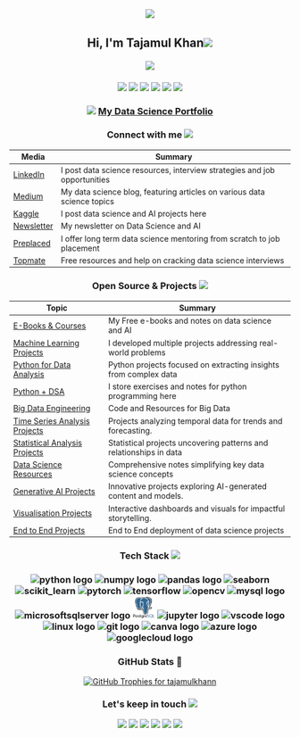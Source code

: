 <div align="center">
  <img src="https://profile-counter.glitch.me/tajamulk2/count.svg"/>
  <h2>Hi, I'm Tajamul Khan<img src="https://media.giphy.com/media/hvRJCLFzcasrR4ia7z/giphy.gif" width="35"></h2>
  <h4><img src="https://readme-typing-svg.herokuapp.com?color=%23F7F7F7&size=19&center=true&vCenter=true&width=700&height=19&lines=Data+Scientist,+Mentor+and+a+Content+Creator+🎬"></h4>
  
  <a href="https://www.linkedin.com/in/tajamulkhann/"><img src="https://img.shields.io/badge/linkedin-%230077B5.svg?style=for-the-badge&logo=linkedin&logoColor=white"></a>
  <a href="https://medium.com/@tajamulkhan"><img src="https://img.shields.io/badge/Medium-12100E?style=for-the-badge&logo=medium&logoColor=white"></a>
  <a href="https://www.kaggle.com/tajamulkhan"><img src="https://img.shields.io/badge/Kaggle-035a7d?style=for-the-badge&logo=kaggle&logoColor=white"></a>
  <a href="https://www.youtube.com"><img src="https://img.shields.io/badge/YouTube-%23FF0000.svg?style=for-the-badge&logo=YouTube&logoColor=white"></a>
  <a href="https://github.com/tajamulkhann"><img src="https://img.shields.io/badge/Github-12100E?style=for-the-badge&logo=github&logoColor=white"></a>
  <a href="https://substack.com/@tajamulkhan"><img src="https://img.shields.io/badge/Substack-%23006f5c.svg?style=for-the-badge&logo=substack&logoColor=FF6719"></a>

<div style="text-align: center;">
  <h3>
    <img src="https://media2.giphy.com/media/QssGEmpkyEOhBCb7e1/giphy.gif?cid=ecf05e47a0n3gi1bfqntqmob8g9aid1oyj2wr3ds3mg700bl&rid=giphy.gif" width="24px"> 
    <a href="https://tajamulkhann.github.io/">My Data Science Portfolio</a>
  </h3>
</div>

<h3 align="Center">
  Connect with me 
    <img src="https://github.com/JayantGoel001/JayantGoel001/blob/master/GIF/Handshake.gif" height="25px" style="max-width:100%;">
</h3>

| Media  | Summary |
| ------------- | ------------- |
| [LinkedIn ](https://www.linkedin.com/in/tajamulkhann/) | I post data science resources, interview strategies and job opportunities |
| [Medium ](https://medium.com/@tajamulkhan) | My data science blog, featuring articles on various data science topics |
| [Kaggle ](https://www.kaggle.com/tajamulkhan) | I post data science and AI projects here |
| [Newsletter](https://substack.com/@tajamulkhan/)  | My newsletter on Data Science and AI |
| [Preplaced](https://preplaced.in/profile/tajamul-khan-21) | I offer long term data science mentoring from scratch to job placement |
| [Topmate](https://topmate.io/tajamulkhan) | Free resources and help on cracking data science interviews |

<h3 align="Center">
  Open Source & Projects
    <img src="https://raw.githubusercontent.com/marcos-inja/marcos-inja/main/gifs/haha.gif" width="25px">
</h3>


| Topic  | Summary |
| ------------- | ------------- |
| [E-Books & Courses](https://tajamulkhan.gumroad.com/) | My Free e-books and notes on data science and AI |
| [Machine Learning Projects ](https://github.com/tajamulkhann/Machine-Learning) | I developed multiple projects addressing real-world problems |
| [Python for Data Analysis ](https://github.com/tajamulkhann/Exploratory-Data-Analysis) | Python projects focused on extracting insights from complex data |
| [Python + DSA ](https://github.com/tajamulkhann/Python-DSA) | I store exercises and notes for python programming here |
| [Big Data Engineering ](https://github.com/tajamulkhann/Big-Data-Engineering) | Code and Resources for Big Data |
| [Time Series Analysis Projects ](https://github.com/tajamulkhann/Time-Series-Analysis) | Projects analyzing temporal data for trends and forecasting. |
| [Statistical Analysis Projects ](https://github.com/tajamulkhann/Statistical-Analysis)  | Statistical projects uncovering patterns and relationships in data |
| [Data Science Resources ](https://github.com/tajamulkhann/Data-Science-Resources) | Comprehensive notes simplifying key data science concepts |
| [Generative AI Projects ](https://github.com/tajamulkhann/Generative-AI) | Innovative projects exploring AI-generated content and models. |
| [Visualisation Projects ](https://www.novypro.com/profile_about/tajamulkhan) | Interactive dashboards and visuals for impactful storytelling. |
| [End to End Projects ](https://github.com/tajamulkhann/End-to-End-Deployment) | End to End deployment of data science projects |


<h3 align="Center">
  Tech Stack
    <img src = "https://media2.giphy.com/media/QssGEmpkyEOhBCb7e1/giphy.gif?cid=ecf05e47a0n3gi1bfqntqmob8g9aid1oyj2wr3ds3mg700bl&rid=giphy.gif" width = 24px>   
</h3>

<h3 align="Center">
  <img src="https://cdn.jsdelivr.net/gh/devicons/devicon/icons/python/python-original.svg" height="40" width="40" alt="python logo"  />
  <img src="https://cdn.jsdelivr.net/gh/devicons/devicon/icons/numpy/numpy-original.svg" height="40" width="40" alt="numpy logo"  />
  <img src="https://cdn.jsdelivr.net/gh/devicons/devicon/icons/pandas/pandas-original.svg" height="40" width="40" alt="pandas logo"  />
  <img src="https://seaborn.pydata.org/_images/logo-mark-lightbg.svg" alt="seaborn" width="40" height="40"/>
  <img src="https://upload.wikimedia.org/wikipedia/commons/0/05/Scikit_learn_logo_small.svg" alt="scikit_learn" width="40" height="40"/>
  <img src="https://www.vectorlogo.zone/logos/pytorch/pytorch-icon.svg" alt="pytorch" width="40" height="40"/>
  <img src="https://www.vectorlogo.zone/logos/tensorflow/tensorflow-icon.svg" alt="tensorflow" width="40" height="40" />
  <img src="https://www.vectorlogo.zone/logos/opencv/opencv-icon.svg" alt="opencv" width="40" height="40" />
  <img src="https://cdn.jsdelivr.net/gh/devicons/devicon/icons/mysql/mysql-original.svg" height="40" width="40" alt="mysql logo"  />
  <img src="https://cdn.jsdelivr.net/gh/devicons/devicon/icons/microsoftsqlserver/microsoftsqlserver-plain.svg" height="40" width="40" alt="microsoftsqlserver logo"  />
  <img src="https://raw.githubusercontent.com/devicons/devicon/master/icons/postgresql/postgresql-original-wordmark.svg" alt="postgresql" width="40" height="40" />
  <img src="https://cdn.jsdelivr.net/gh/devicons/devicon/icons/jupyter/jupyter-original.svg" height="40" width="40" alt="jupyter logo"  />
  <img src="https://cdn.jsdelivr.net/gh/devicons/devicon/icons/vscode/vscode-original.svg" height="40" width="40" alt="vscode logo"  />
  <img src="https://cdn.jsdelivr.net/gh/devicons/devicon/icons/linux/linux-original.svg" height="40" width="40" alt="linux logo"  />
  <img src="https://cdn.jsdelivr.net/gh/devicons/devicon/icons/git/git-original.svg" height="40" width="40" alt="git logo"  />
  <img src="https://cdn.jsdelivr.net/gh/devicons/devicon/icons/canva/canva-original.svg" height="40" width="40" alt="canva logo"  />
  <img src="https://cdn.jsdelivr.net/gh/devicons/devicon/icons/azure/azure-original.svg" height="40" width="40" alt="azure logo"  />
  <img src="https://cdn.jsdelivr.net/gh/devicons/devicon/icons/googlecloud/googlecloud-original.svg" height="40" width="40" alt="googlecloud logo"  />
</h3>

<h3 align="center"> 
  GitHub Stats 🥇
</h3>

<p align="center">
  <a href="https://github.com/ryo-ma/github-profile-trophy">
    <img src="https://github-profile-trophy.vercel.app/?username=tajamulkhann&theme=darkhub" alt="GitHub Trophies for tajamulkhann" />
  </a>
</p>

<h3 align="Center">
  Let's keep in touch
    <img src="https://github.com/JayantGoel001/JayantGoel001/blob/master/GIF/Handshake.gif" height="25px" style="max-width:100%;">
</h3>
  <a href="https://www.linkedin.com/in/tajamulkhann/"><img src="https://img.shields.io/badge/linkedin-%230077B5.svg?style=for-the-badge&logo=linkedin&logoColor=white"></a>
  <a href="https://medium.com/@tajamulkhan"><img src="https://img.shields.io/badge/Medium-12100E?style=for-the-badge&logo=medium&logoColor=white"></a>
  <a href="https://www.kaggle.com/tajamulkhan"><img src="https://img.shields.io/badge/Kaggle-035a7d?style=for-the-badge&logo=kaggle&logoColor=white"></a>
  <a href="https://www.youtube.com"><img src="https://img.shields.io/badge/YouTube-%23FF0000.svg?style=for-the-badge&logo=YouTube&logoColor=white"></a>
  <a href="https://github.com/tajamulkhann"><img src="https://img.shields.io/badge/Github-12100E?style=for-the-badge&logo=github&logoColor=white"></a>
  <a href="https://substack.com/@tajamulkhan"><img src="https://img.shields.io/badge/Substack-%23006f5c.svg?style=for-the-badge&logo=substack&logoColor=FF6719"></a>
<div style="text-align: center;">
  <h3>
